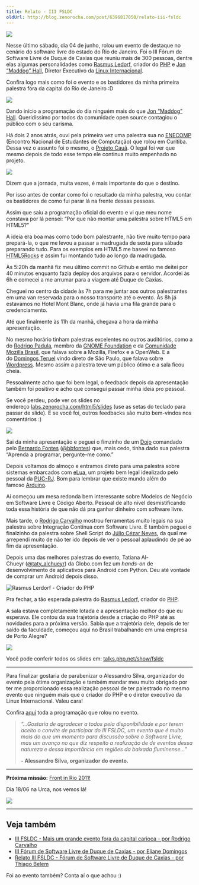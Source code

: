 ```yaml
---
title: Relato - III FSLDC
oldUrl: http://blog.zenorocha.com/post/6396817050/relato-iii-fsldc
---
```


<p><img src="http://media.tumblr.com/tumblr_lmi7zscD5Z1qe3219.png"/></p>

<p>Nesse último sábado, dia 04 de junho, rolou um evento de destaque no cenário do software livre do estado do Rio de Janeiro. Foi o III Fórum de Software Livre de Duque de Caxias que reuniu mais de 300 pessoas, dentre elas algumas personalidades como <a href="http://pt.wikipedia.org/wiki/Rasmus_Lerdorf" target="_blank">Rasmus Ledorf</a>, criador do <a href="http://br.php.net/" target="_blank">PHP</a> e <a href="http://pt.wikipedia.org/wiki/Jon_Hall" target="_blank">Jon &#8220;Maddog&#8221; Hall</a>, Diretor Executivo da <a href="http://pt.wikipedia.org/wiki/Linux_International" target="_blank">Linux Internacional</a>.</p>

<p>Confira logo mais como foi o evento e os bastidores da minha primeira palestra fora da capital do Rio de Janeiro :D</p>

<!-- more -->

<p><img src="http://media.tumblr.com/tumblr_lmi8axgz1n1qe3219.jpg"/></p>

<p>Dando início a programação do dia ninguém mais do que <a href="http://pt.wikipedia.org/wiki/Jon_Hall" target="_blank">Jon &#8220;Maddog&#8221; Hall</a>. Queridíssimo por todos da comunidade open source contagiou o público com o seu carisma.</p>

<p>Há dois 2 anos atrás, ouvi pela primeira vez uma palestra sua no <a href="http://2009.enecomp.org.br/" target="_blank">ENECOMP</a> (Encontro Nacional de Estudantes de Computação) que rolou em Curitiba. Dessa vez o assunto foi o mesmo, o <a href="http://www.projectcaua.org/" target="_blank">Projeto Cauã</a>. O legal foi ver que mesmo depois de todo esse tempo ele continua muito empenhado no projeto.</p>

<p><img src="http://media.tumblr.com/tumblr_lmi9a17TC31qe3219.jpg"/></p>

<p>Dizem que a jornada, muita vezes, é mais importante do que o destino.</p>

<p>Por isso antes de contar como foi o resultado da minha palestra, vou contar os bastidores de como fui parar lá na frente dessas pessoas.</p>

<p>Assim que saiu a programação oficial do evento e vi que meu nome constava por lá pensei: &#8220;Por que não montar uma palestra sobre HTML5&#160;em HTML5?&#8221;</p>

<p>A ideia era boa mas como todo bom palestrante, não tive muito tempo para prepará-la, o que me levou a passar a madrugada de sexta para sábado preparando tudo. Para os exemplos em HTML5 me baseei no famoso <a href="http://slides.html5rocks.com" target="_blank">HTML5Rocks</a> e assim fui montando tudo ao longo da madrugada.</p>

<p>Às 5:20h da manhã fiz meu último commit no Github e então me deitei por 40 minutos enquanto fazia deploy dos arquivos para o servidor. Acordei às 6h e comecei a me arrumar para a viagem até Duque de Caxias.</p>

<p>Cheguei no centro da cidade às 7h para me juntar aos outros palestrantes em uma van reservada para o nosso transporte até o evento. Às 8h já estavamos no Hotel Mont Blanc, onde já havia uma fila grande para o credenciamento.</p>

<p>Até que finalmente às 11h da manhã, chegava a hora da minha apresentação.</p>

<p>No mesmo horário tinham palestras excelentes no outros auditórios, como a do <a href="http://www.rodrigopadula.com/" target="_blank">Rodrigo Padula</a>, membro da <a href="http://foundation.gnome.org/" target="_blank">GNOME Foundation</a> e da <a href="http://mozillabrasil.org.br" target="_blank">Comunidade Mozilla Brasil</a>, que falava sobre a Mozilla, Firefox e a OpenWeb. E a do <a href="http://br.linkedin.com/in/dteruel" target="_blank">Domingos Teruel</a> vindo direto de São Paulo, que falava sobre <a href="http://www.slideshare.net/mingomax/taxonomias-e-tipos-de-contedos-com-wordpress-3" target="_blank">Wordpress</a>. Mesmo assim a palestra teve um público ótimo e a sala ficou cheia.</p>

<p>Pessoalmente acho que foi bem legal, o feedback depois da apresentação também foi positivo e acho que consegui passar minha ideia pro pessoal.</p>

<p>Se você perdeu, pode ver os slides no endereço <a href="http://labs.zenorocha.com/html5/slides" target="_blank">labs.zenorocha.com/html5/slides</a> (use as setas do teclado para passar de slide). E se você foi, outros feedbacks são muito bem-vindos nos comentários :)</p>

<p><img src="http://media.tumblr.com/tumblr_lmk4bfWcMG1qe3219.jpg"/></p>

<p>Sai da minha apresentação e peguei o fimzinho de um <a href="http://dojorio.wordpress.com/" target="_blank">Dojo</a> comandado pelo <a href="http://www.bernardofontes.net/blog/" target="_blank">Bernardo Fontes</a> (<a href="http://twitter.com/#!/bbfontes" target="_blank">@bbfontes</a>) que, mais cedo, tinha dado sua palestra &#8220;Aprenda a programar, pergunte-me como.&#8221;</p>

<p>Depois voltamos do almoço e entramos direto para uma palestra sobre sistemas embarcados com <a href="http://www.eluaproject.net/" target="_blank">eLua</a>, um projeto bem legal idealizado pelo pessoal da <a href="http://www.puc-rio.br/index.html" target="_blank">PUC-RJ</a>. Bom para lembrar que existe mundo além do famoso <a href="http://www.arduino.cc/" target="_blank">Arduino</a>.</p>

<p>Aí começou um mesa redonda bem interessante sobre Modelos de Negócio em Software Livre e Código Aberto. Pessoal de alto nível desmistificando toda essa história de que não dá pra ganhar dinheiro com software livre.</p>

<p>Mais tarde, o <a href="http://www.rodrigocarvalho.blog.br/" target="_blank">Rodrigo Carvalho</a> mostrou ferramentas muito legais na sua palestra sobre Integração Contínua com Software Livre. E também peguei o finalzinho da palestra sobre Shell Script do <a href="http://pt.wikipedia.org/wiki/Julio_Cezar_Neves" target="_blank">Júlio Cézar Neves</a>, da qual me arrependi muito de não ter ido depois de ver o pessoal aplaudindo de pé ao fim da apresentação.</p>

<p>Depois uma das melhores palestras do evento, Tatiana Al-Chueyr (<a href="http://twitter.com/#!/tati_alchueyr" target="_blank">@taty_alchueyr</a>) da Globo.com fez um <em>hands-on</em> de desenvolvimento de aplicativos para Android com Python. Deu até vontade de comprar um Android depois disso.</p>

<p><img src="http://media.tumblr.com/tumblr_lmi99jb43K1qe3219.jpg" alt="Rasmus Lerdorf - Criador do PHP"/></p>

<p>Pra fechar, a tão esperada palestra do <a href="http://pt.wikipedia.org/wiki/Rasmus_Lerdorf" target="_blank">Rasmus Ledorf</a>, criador do <a href="http://br.php.net/" target="_blank">PHP</a>.</p>

<p>A sala estava completamente lotada e a apresentação melhor do que eu esperava. Ele contou da sua trajetória desde a criação do PHP até as novidades para a próxima versão. Sabia que a trajetória dele, depois de ter saído da faculdade, começou aqui no Brasil trabalhando em uma empresa de Porto Alegre? </p>

<p><img src="http://media.tumblr.com/tumblr_lmicbu9fYC1qe3219.png"/></p>

<p>Você pode conferir todos os slides em: <a href="http://talks.php.net/show/fsldc" target="_blank">talks.php.net/show/fsldc</a></p>

<hr><p>Para finalizar gostaria de parabenizar o Alessandro Silva, organizador do evento pela ótima organização e também mandar meu muito obrigado por ter me proporcionado essa realização pessoal de ter palestrado no mesmo evento que ninguém mais que o criador do PHP e o diretor executivo da Linux Internacional. Valeu cara!</p>

<p>Confira <a href="http://forumsoftwarelivre.com.br/2011/arquivos/Programa02062011.pdf" target="_blank">aqui</a> toda a programação que rolou no evento.</p>

<blockquote>

<p><em>&#8220;&#8230;Gostaria de agradecer a todos pela disponibilidade e por terem aceito o convite de participar do III FSLDC, um evento que é muito mais do que um momento para discussão sobre o Software Livre, mas um avanço no que diz respeito a realização de de eventos dessa natureza e dessa importância em regiões da baixada fluminense&#8230;&#8221;</em></p>

<p><strong>- Alessandro Silva, organizador do evento.</strong></p>

</blockquote>

<hr><p><strong>Próxima missão:</strong> <a href="http://www.frontinrio.com.br" target="_blank">Front in Rio 2011!</a></p>

<p>Dia 18/06 na Urca, nos vemos lá!</p>

<p><img src="http://media.tumblr.com/tumblr_lmlfnwXTBp1qe3219.png"/></p>

<hr><h2>Veja também</h2>

<ul><li><a href="http://www.rodrigocarvalho.blog.br/iii-fsldc-mais-um-grande-evento-fora-da-capital-carioca/" target="_blank">III FSLDC - Mais um grande evento fora da capital carioca - por Rodrigo Carvalho</a></li>

<li><a href="http://eliane-domingos.blogspot.com/2011/06/04-de-junho-de-2011-duque-de-caxias.html" target="_blank">III Fórum de Software Livre de Duque de Caxias - por Eliane Domingos</a></li>

<li><a href="http://blog.thiagobelem.net/relato-iii-fsldc-forum-de-software-livre-de-duque-de-caixas/" target="_blank">Relato III FSLDC - Fórum de Software Livre de Duque de Caxias - por Thiago Belem</a></li>

</ul><p>Foi ao evento também? Conta aí o que achou :)</p>
